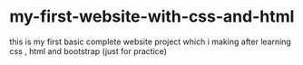 # my-first-website-with-css-and-html
this is my first basic complete website project which i making after learning css , html and bootstrap (just for practice)
